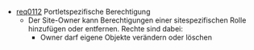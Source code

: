 * [req0112](https://github.com/PolitAktiv/politaktiv-requirements/tree/master/de/requirements/req0112.md) Portletspezifische Berechtigung
  * Der Site-Owner kann Berechtigungen einer sitespezifischen Rolle hinzufügen oder entfernen. Rechte sind dabei:
    * Owner darf eigene Objekte verändern oder löschen
